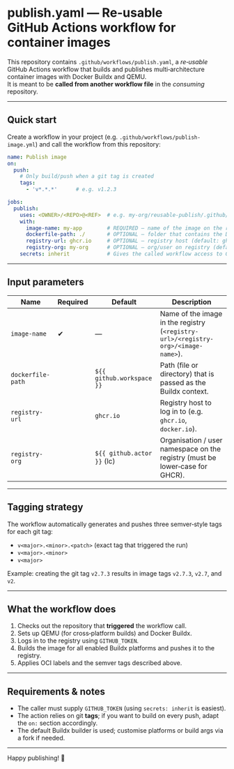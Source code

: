 # publish.yaml — Re‑usable GitHub Actions workflow for container images

This repository contains `.github/workflows/publish.yaml`, a _re‑usable_ GitHub Actions workflow that builds and publishes multi‑architecture container images with Docker Buildx and QEMU.  
It is meant to be **called from another workflow file** in the _consuming_ repository.

---

## Quick start

Create a workflow in your project (e.g. `.github/workflows/publish-image.yml`) and call the workflow from this repository:

```yaml
name: Publish image
on:
  push:
    # Only build/push when a git tag is created
    tags:
      - 'v*.*.*'      # e.g. v1.2.3

jobs:
  publish:
    uses: <OWNER>/<REPO>@<REF>  # e.g. my-org/reusable-publish/.github/workflows/publish.yaml@v1
    with:
      image-name: my‑app        # REQUIRED — name of the image on the registry
      dockerfile-path: ./       # OPTIONAL — folder that contains the Dockerfile (default: repo root)
      registry-url: ghcr.io     # OPTIONAL — registry host (default: ghcr.io)
      registry-org: my‑org      # OPTIONAL — org/user on registry (defaults to `${{ github.actor }}` lower‑case)
    secrets: inherit            # Gives the called workflow access to GITHUB_TOKEN
```

---

## Input parameters

| Name            | Required | Default                    | Description                                                                                          |
| --------------- | -------- | -------------------------- | ---------------------------------------------------------------------------------------------------- |
| `image-name`    | ✔︎       | —                          | Name of the image in the registry (`<registry-url>/<registry-org>/<image-name>`).                    |
| `dockerfile-path` |         | `${{ github.workspace }}` | Path (file or directory) that is passed as the Buildx context.                                       |
| `registry-url`  |          | `ghcr.io`                  | Registry host to log in to (e.g. `ghcr.io`, `docker.io`).                                            |
| `registry-org`  |          | `${{ github.actor }}` (lc) | Organisation / user namespace on the registry (must be lower‑case for GHCR).                         |

---

## Tagging strategy

The workflow automatically generates and pushes three semver‑style tags for each git tag:

* `v<major>.<minor>.<patch>` (exact tag that triggered the run)
* `v<major>.<minor>`
* `v<major>`

Example: creating the git tag `v2.7.3` results in image tags `v2.7.3`, `v2.7`, and `v2`.

---

## What the workflow does

1. Checks out the repository that **triggered** the workflow call.  
2. Sets up QEMU (for cross‑platform builds) and Docker Buildx.  
3. Logs in to the registry using `GITHUB_TOKEN`.  
4. Builds the image for all enabled Buildx platforms and pushes it to the registry.  
5. Applies OCI labels and the semver tags described above.

---

## Requirements & notes

* The caller must supply `GITHUB_TOKEN` (using `secrets: inherit` is easiest).  
* The action relies on git **tags**; if you want to build on every push, adapt the `on:` section accordingly.  
* The default Buildx builder is used; customise platforms or build args via a fork if needed.  

---

Happy publishing! 🎉
